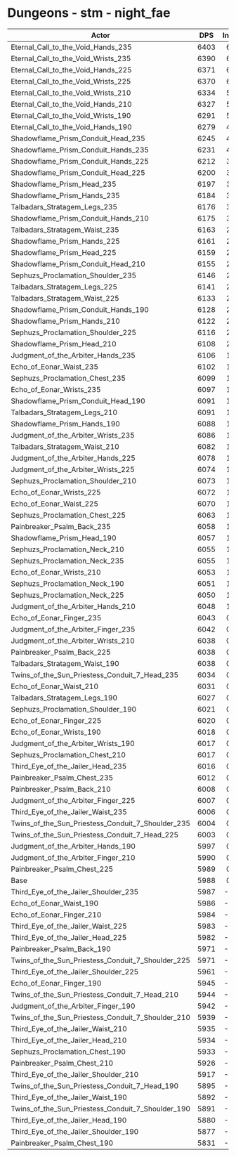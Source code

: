 # Dungeons - stm - night_fae
| Actor | DPS | Increase |
|---|:---:|:---:|
|Eternal_Call_to_the_Void_Hands_235|6403|6.93%|
|Eternal_Call_to_the_Void_Wrists_235|6390|6.71%|
|Eternal_Call_to_the_Void_Hands_225|6371|6.40%|
|Eternal_Call_to_the_Void_Wrists_225|6370|6.38%|
|Eternal_Call_to_the_Void_Wrists_210|6334|5.78%|
|Eternal_Call_to_the_Void_Hands_210|6327|5.66%|
|Eternal_Call_to_the_Void_Wrists_190|6291|5.06%|
|Eternal_Call_to_the_Void_Hands_190|6279|4.86%|
|Shadowflame_Prism_Conduit_Head_235|6245|4.29%|
|Shadowflame_Prism_Conduit_Hands_235|6231|4.06%|
|Shadowflame_Prism_Conduit_Hands_225|6212|3.74%|
|Shadowflame_Prism_Conduit_Head_225|6200|3.54%|
|Shadowflame_Prism_Head_235|6197|3.49%|
|Shadowflame_Prism_Hands_235|6184|3.27%|
|Talbadars_Stratagem_Legs_235|6176|3.14%|
|Shadowflame_Prism_Conduit_Hands_210|6175|3.12%|
|Talbadars_Stratagem_Waist_235|6163|2.92%|
|Shadowflame_Prism_Hands_225|6161|2.89%|
|Shadowflame_Prism_Head_225|6159|2.86%|
|Shadowflame_Prism_Conduit_Head_210|6155|2.79%|
|Sephuzs_Proclamation_Shoulder_235|6146|2.64%|
|Talbadars_Stratagem_Legs_225|6141|2.56%|
|Talbadars_Stratagem_Waist_225|6133|2.42%|
|Shadowflame_Prism_Conduit_Hands_190|6128|2.34%|
|Shadowflame_Prism_Hands_210|6122|2.24%|
|Sephuzs_Proclamation_Shoulder_225|6116|2.14%|
|Shadowflame_Prism_Head_210|6108|2.00%|
|Judgment_of_the_Arbiter_Hands_235|6106|1.97%|
|Echo_of_Eonar_Waist_235|6102|1.90%|
|Sephuzs_Proclamation_Chest_235|6099|1.85%|
|Echo_of_Eonar_Wrists_235|6097|1.82%|
|Shadowflame_Prism_Conduit_Head_190|6091|1.72%|
|Talbadars_Stratagem_Legs_210|6091|1.72%|
|Shadowflame_Prism_Hands_190|6088|1.67%|
|Judgment_of_the_Arbiter_Wrists_235|6086|1.64%|
|Talbadars_Stratagem_Waist_210|6082|1.57%|
|Judgment_of_the_Arbiter_Hands_225|6078|1.50%|
|Judgment_of_the_Arbiter_Wrists_225|6074|1.44%|
|Sephuzs_Proclamation_Shoulder_210|6073|1.42%|
|Echo_of_Eonar_Wrists_225|6072|1.40%|
|Echo_of_Eonar_Waist_225|6070|1.37%|
|Sephuzs_Proclamation_Chest_225|6063|1.25%|
|Painbreaker_Psalm_Back_235|6058|1.17%|
|Shadowflame_Prism_Head_190|6057|1.15%|
|Sephuzs_Proclamation_Neck_210|6055|1.12%|
|Sephuzs_Proclamation_Neck_235|6055|1.12%|
|Echo_of_Eonar_Wrists_210|6053|1.09%|
|Sephuzs_Proclamation_Neck_190|6051|1.05%|
|Sephuzs_Proclamation_Neck_225|6050|1.04%|
|Judgment_of_the_Arbiter_Hands_210|6048|1.00%|
|Echo_of_Eonar_Finger_235|6043|0.92%|
|Judgment_of_the_Arbiter_Finger_235|6042|0.90%|
|Judgment_of_the_Arbiter_Wrists_210|6038|0.84%|
|Painbreaker_Psalm_Back_225|6038|0.84%|
|Talbadars_Stratagem_Waist_190|6038|0.84%|
|Twins_of_the_Sun_Priestess_Conduit_7_Head_235|6034|0.77%|
|Echo_of_Eonar_Waist_210|6031|0.72%|
|Talbadars_Stratagem_Legs_190|6027|0.65%|
|Sephuzs_Proclamation_Shoulder_190|6021|0.55%|
|Echo_of_Eonar_Finger_225|6020|0.53%|
|Echo_of_Eonar_Wrists_190|6018|0.50%|
|Judgment_of_the_Arbiter_Wrists_190|6017|0.48%|
|Sephuzs_Proclamation_Chest_210|6017|0.48%|
|Third_Eye_of_the_Jailer_Head_235|6016|0.47%|
|Painbreaker_Psalm_Chest_235|6012|0.40%|
|Painbreaker_Psalm_Back_210|6008|0.33%|
|Judgment_of_the_Arbiter_Finger_225|6007|0.32%|
|Third_Eye_of_the_Jailer_Waist_235|6006|0.30%|
|Twins_of_the_Sun_Priestess_Conduit_7_Shoulder_235|6004|0.27%|
|Twins_of_the_Sun_Priestess_Conduit_7_Head_225|6003|0.25%|
|Judgment_of_the_Arbiter_Hands_190|5997|0.15%|
|Judgment_of_the_Arbiter_Finger_210|5990|0.03%|
|Painbreaker_Psalm_Chest_225|5989|0.02%|
|Base|5988|0.00%|
|Third_Eye_of_the_Jailer_Shoulder_235|5987|-0.02%|
|Echo_of_Eonar_Waist_190|5986|-0.03%|
|Echo_of_Eonar_Finger_210|5984|-0.07%|
|Third_Eye_of_the_Jailer_Waist_225|5983|-0.08%|
|Third_Eye_of_the_Jailer_Head_225|5982|-0.10%|
|Painbreaker_Psalm_Back_190|5971|-0.28%|
|Twins_of_the_Sun_Priestess_Conduit_7_Shoulder_225|5971|-0.28%|
|Third_Eye_of_the_Jailer_Shoulder_225|5961|-0.45%|
|Echo_of_Eonar_Finger_190|5945|-0.72%|
|Twins_of_the_Sun_Priestess_Conduit_7_Head_210|5944|-0.73%|
|Judgment_of_the_Arbiter_Finger_190|5942|-0.77%|
|Twins_of_the_Sun_Priestess_Conduit_7_Shoulder_210|5939|-0.82%|
|Third_Eye_of_the_Jailer_Waist_210|5935|-0.89%|
|Third_Eye_of_the_Jailer_Head_210|5934|-0.90%|
|Sephuzs_Proclamation_Chest_190|5933|-0.92%|
|Painbreaker_Psalm_Chest_210|5926|-1.04%|
|Third_Eye_of_the_Jailer_Shoulder_210|5917|-1.19%|
|Twins_of_the_Sun_Priestess_Conduit_7_Head_190|5895|-1.55%|
|Third_Eye_of_the_Jailer_Waist_190|5892|-1.60%|
|Twins_of_the_Sun_Priestess_Conduit_7_Shoulder_190|5891|-1.62%|
|Third_Eye_of_the_Jailer_Head_190|5880|-1.80%|
|Third_Eye_of_the_Jailer_Shoulder_190|5877|-1.85%|
|Painbreaker_Psalm_Chest_190|5831|-2.62%|
